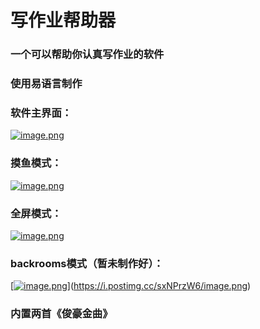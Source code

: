 # 写作业帮助器
### 一个可以帮助你认真写作业的软件
### 使用易语言制作
### 软件主界面：
[![image.png](https://i.postimg.cc/Z5fY6VmP/image.png)](https://postimg.cc/VJCc89d5)
### 摸鱼模式：
[![image.png](https://i.postimg.cc/KcnZ0ZF8/image.png)](https://postimg.cc/c6LyHGrp)
### 全屏模式：
[![image.png](https://i.postimg.cc/NG7c1p7y/image.png)](https://postimg.cc/XXJmWKP3)
### backrooms模式（暂未制作好）：
[[![image.png](https://i.postimg.cc/bvbMqwmG/image.png)](https://postimg.cc/4Kfw5skZ)](https://i.postimg.cc/sxNPrzW6/image.png)
### 内置两首《俊豪金曲》
